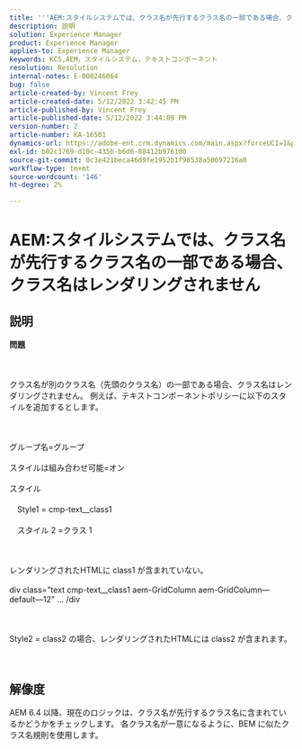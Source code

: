 ```yaml
---
title: '''AEM:スタイルシステムでは、クラス名が先行するクラス名の一部である場合、クラス名はレンダリングされません。'
description: 説明
solution: Experience Manager
product: Experience Manager
applies-to: Experience Manager
keywords: KCS,AEM，スタイルシステム，テキストコンポーネント
resolution: Resolution
internal-notes: E-000246064
bug: false
article-created-by: Vincent Frey
article-created-date: 5/12/2022 3:42:45 PM
article-published-by: Vincent Frey
article-published-date: 5/12/2022 3:44:09 PM
version-number: 2
article-number: KA-16501
dynamics-url: https://adobe-ent.crm.dynamics.com/main.aspx?forceUCI=1&pagetype=entityrecord&etn=knowledgearticle&id=d70ba725-0ad2-ec11-a7b5-0022480a8683
exl-id: b02c3769-d10c-435b-b6d6-88412b976100
source-git-commit: 0c3e421beca46d9fe1952b1f98538a50697216a0
workflow-type: tm+mt
source-wordcount: '146'
ht-degree: 2%

---
```


# AEM:スタイルシステムでは、クラス名が先行するクラス名の一部である場合、クラス名はレンダリングされません

## 説明

<b>問題</b><br><br> <br><br>クラス名が別のクラス名（先頭のクラス名）の一部である場合、クラス名はレンダリングされません。 例えば、テキストコンポーネントポリシーに以下のスタイルを追加するとします。<br><br> <br><br>グループ名=グループ<br><br>スタイルは組み合わせ可能=オン<br><br>スタイル<br><br>　Style1 = cmp-text__class1<br><br>　スタイル 2 =クラス 1<br><br> <br><br>レンダリングされたHTMLに class1 が含まれていない。<br><br>div class=&quot;text cmp-text__class1 aem-GridColumn aem-GridColumn—default—12&quot; ... /div<br><br> <br><br>Style2 = class2 の場合、レンダリングされたHTMLには class2 が含まれます。<br><br><br>

## 解像度


AEM 6.4 以降、現在のロジックは、クラス名が先行するクラス名に含まれているかどうかをチェックします。 各クラス名が一意になるように、BEM に似たクラス名規則を使用します。
